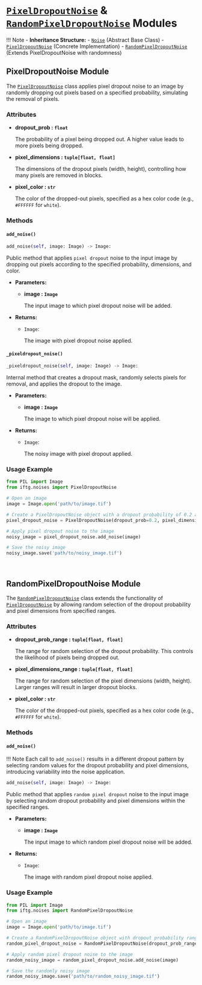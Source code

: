 # **<a href='#pixeldropoutnoise-module' style="text-decoration: underline;">`PixelDropoutNoise`</a> & <a href='#randompixeldropoutnoise-module' style="text-decoration: underline;">`RandomPixelDropoutNoise`</a> Modules**

!!! Note 
    - **Inheritance Structure:** 
    - <a href='../noise/#noise-module' style="text-decoration: underline;">`Noise`</a> (Abstract Base Class) 
    - <a href='#pixeldropoutnoise-module' style="text-decoration: underline;">`PixelDropoutNoise`</a> (Concrete Implementation) 
    - <a href='#randompixeldropoutnoise-module' style="text-decoration: underline;">`RandomPixelDropoutNoise`</a> (Extends PixelDropoutNoise with randomness)

## **PixelDropoutNoise Module**
The <a href='#pixeldropoutnoise-module' style="text-decoration: underline;">`PixelDropoutNoise`</a> class applies pixel dropout noise to an image by randomly dropping out pixels based on a specified probability, simulating the removal of pixels.

### **Attributes**
- **dropout_prob : `float`**

    The probability of a pixel being dropped out. A higher value leads to more pixels being dropped.

- **pixel_dimensions : `tuple[float, float]`**

    The dimensions of the dropout pixels (width, height), controlling how many pixels are removed in blocks.

- **pixel_color : `str`**

    The color of the dropped-out pixels, specified as a hex color code (e.g., `#FFFFFF` for `white`).

### **Methods**
#### **`add_noise()`**
```py
add_noise(self, image: Image) -> Image:
```
Public method that applies `pixel dropout` noise to the input image by dropping out pixels according to the specified probability, dimensions, and color.

- **Parameters:**

    - **image : `Image`**

        The input image to which pixel dropout noise will be added.

- **Returns:**

    - `Image`:

        The image with pixel dropout noise applied.

#### **`_pixeldropout_noise()`**
```py
_pixeldropout_noise(self, image: Image) -> Image:
```
Internal method that creates a dropout mask, randomly selects pixels for removal, and applies the dropout to the image.

- **Parameters:**

    - **image : `Image`**

        The image to which pixel dropout noise will be applied.

- **Returns:**

    - `Image`:

        The noisy image with pixel dropout applied.

### **Usage Example**
```py
from PIL import Image
from iftg.noises import PixelDropoutNoise

# Open an image
image = Image.open('path/to/image.tif')

# Create a PixelDropoutNoise object with a dropout probability of 0.2 and pixel dimensions of (5, 5)
pixel_dropout_noise = PixelDropoutNoise(dropout_prob=0.2, pixel_dimensions=(5, 5), pixel_color='#FF0000')

# Apply pixel dropout noise to the image
noisy_image = pixel_dropout_noise.add_noise(image)

# Save the noisy image
noisy_image.save('path/to/noisy_image.tif')
```

<br>

## **RandomPixelDropoutNoise Module**
The <a href='#randompixeldropoutnoise-module' style="text-decoration: underline;">`RandomPixelDropoutNoise`</a> class extends the functionality of <a href='#pixeldropoutnoise-module' style="text-decoration: underline;">`PixelDropoutNoise`</a> by allowing random selection of the dropout probability and pixel dimensions from specified ranges.

### **Attributes**
- **dropout_prob_range : `tuple[float, float]`**

    The range for random selection of the dropout probability. This controls the likelihood of pixels being dropped out.

- **pixel_dimensions_range : `tuple[float, float]`**

    The range for random selection of the pixel dimensions (width, height). Larger ranges will result in larger dropout blocks.

- **pixel_color : `str`**

    The color of the dropped-out pixels, specified as a hex color code (e.g., `#FFFFFF` for `white`).

### **Methods**
#### **`add_noise()`**
!!! Note 
    Each call to `add_noise()` results in a different dropout pattern by selecting random values for the dropout probability and pixel dimensions, introducing variability into the noise application.

```py
add_noise(self, image: Image) -> Image:
```
Public method that applies `random pixel dropout` noise to the input image by selecting random dropout probability and pixel dimensions within the specified ranges.

- **Parameters:**

    - **image : `Image`**

        The input image to which random pixel dropout noise will be added.

- **Returns:**

    - `Image`:

        The image with random pixel dropout noise applied.

### **Usage Example**
```py
from PIL import Image
from iftg.noises import RandomPixelDropoutNoise

# Open an image
image = Image.open('path/to/image.tif')

# Create a RandomPixelDropoutNoise object with dropout probability range (0.1, 0.3) and pixel dimensions range (3, 6)
random_pixel_dropout_noise = RandomPixelDropoutNoise(dropout_prob_range=(0.1, 0.3), pixel_dimensions_range=(3, 6), pixel_color='#00FF00')

# Apply random pixel dropout noise to the image
random_noisy_image = random_pixel_dropout_noise.add_noise(image)

# Save the randomly noisy image
random_noisy_image.save('path/to/random_noisy_image.tif')
```
